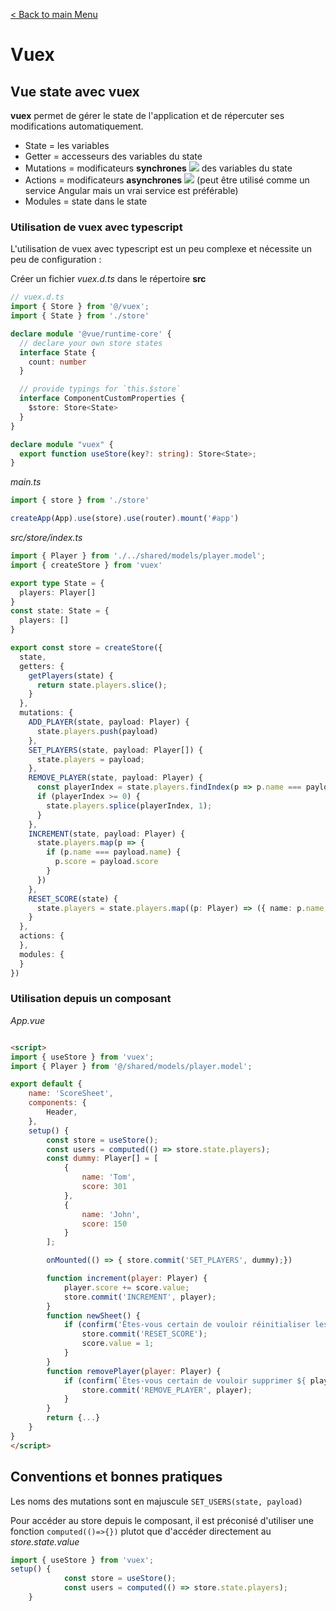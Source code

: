 [< Back to main Menu](https://github.com/gsoulie/vue-resources/blob/main/vue-index.md)    

# Vuex

## Vue state avec vuex

**vuex** permet de gérer le state de l'application et de répercuter ses modifications automatiquement.

* State = les variables     
* Getter = accesseurs des variables du state     
* Mutations = modificateurs **synchrones** <img src="https://img.shields.io/badge/Important-DD0031.svg?logo=LOGO"> des variables du state     
* Actions = modificateurs **asynchrones** <img src="https://img.shields.io/badge/Important-DD0031.svg?logo=LOGO"> (peut être utilisé comme un service Angular mais un vrai service est préférable)      
* Modules = state dans le state     

### Utilisation de vuex avec typescript

L'utilisation de vuex avec typescript est un peu complexe et nécessite un peu de configuration :

Créer un fichier *vuex.d.ts* dans le répertoire **src**

````typescript
// vuex.d.ts
import { Store } from '@/vuex';
import { State } from './store'

declare module '@vue/runtime-core' {
  // declare your own store states
  interface State {
    count: number
  }

  // provide typings for `this.$store`
  interface ComponentCustomProperties {
    $store: Store<State>
  }
}

declare module "vuex" {
  export function useStore(key?: string): Store<State>;
}
````

*main.ts*

````typescript
import { store } from './store'

createApp(App).use(store).use(router).mount('#app')
````

*src/store/index.ts*

````typescript
import { Player } from './../shared/models/player.model';
import { createStore } from 'vuex'

export type State = {
  players: Player[]
}
const state: State = {
  players: []
}

export const store = createStore({
  state,
  getters: {
    getPlayers(state) {
      return state.players.slice();
    }
  },
  mutations: {
    ADD_PLAYER(state, payload: Player) {
      state.players.push(payload)
    },
    SET_PLAYERS(state, payload: Player[]) {
      state.players = payload;
    },
    REMOVE_PLAYER(state, payload: Player) {
      const playerIndex = state.players.findIndex(p => p.name === payload.name);
      if (playerIndex >= 0) {
        state.players.splice(playerIndex, 1);
      }
    },
    INCREMENT(state, payload: Player) {
      state.players.map(p => {
        if (p.name === payload.name) {
          p.score = payload.score
        }
      })
    },
    RESET_SCORE(state) {
      state.players = state.players.map((p: Player) => ({ name: p.name, color: p.color, score: 0 }));
    }
  },
  actions: {
  },
  modules: {
  }
})
````

### Utilisation depuis un composant

*App.vue*

````html

<script>
import { useStore } from 'vuex';
import { Player } from '@/shared/models/player.model';

export default {
    name: 'ScoreSheet',
    components: {
        Header,
    },
    setup() {
        const store = useStore();
        const users = computed(() => store.state.players);
        const dummy: Player[] = [
            {
                name: 'Tom',
                score: 301
            },
            {
                name: 'John',
                score: 150
            }
        ];

        onMounted(() => { store.commit('SET_PLAYERS', dummy);})

        function increment(player: Player) {
            player.score += score.value;
            store.commit('INCREMENT', player);
        }
        function newSheet() {
            if (confirm('Êtes-vous certain de vouloir réinitialiser les scores ?')) {
                store.commit('RESET_SCORE');
                score.value = 1;
            }
        }
        function removePlayer(player: Player) {
            if (confirm(`Êtes-vous certain de vouloir supprimer ${ player.name } ?`)) {
                store.commit('REMOVE_PLAYER', player);
            }
        }
        return {...}
    }
}
</script>
````

## Conventions et bonnes pratiques

Les noms des mutations sont en majuscule ````SET_USERS(state, payload)````

Pour accéder au store depuis le composant, il est préconisé d'utiliser une fonction ````computed(()=>{})```` plutot que d'accéder directement au *store.state.value*

````typescript
import { useStore } from 'vuex';
setup() {
        	const store = useStore();
        	const users = computed(() => store.state.players);
	}
````

